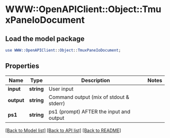 # WWW::OpenAPIClient::Object::TmuxPaneIoDocument

## Load the model package
```perl
use WWW::OpenAPIClient::Object::TmuxPaneIoDocument;
```

## Properties
Name | Type | Description | Notes
------------ | ------------- | ------------- | -------------
**input** | **string** | User input | 
**output** | **string** | Command output (mix of stdout &amp; stderr) | 
**ps1** | **string** | ps1 (prompt) AFTER the input and output | 

[[Back to Model list]](../README.md#documentation-for-models) [[Back to API list]](../README.md#documentation-for-api-endpoints) [[Back to README]](../README.md)


